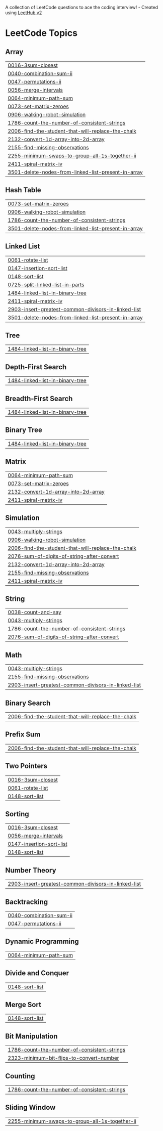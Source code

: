 A collection of LeetCode questions to ace the coding interview! - Created using [LeetHub v2](https://github.com/arunbhardwaj/LeetHub-2.0)
<!---LeetCode Topics Start-->
# LeetCode Topics
## Array
|  |
| ------- |
| [0016-3sum-closest](https://github.com/Skarn7124/Coding_question_practise/tree/master/0016-3sum-closest) |
| [0040-combination-sum-ii](https://github.com/Skarn7124/Coding_question_practise/tree/master/0040-combination-sum-ii) |
| [0047-permutations-ii](https://github.com/Skarn7124/Coding_question_practise/tree/master/0047-permutations-ii) |
| [0056-merge-intervals](https://github.com/Skarn7124/Coding_question_practise/tree/master/0056-merge-intervals) |
| [0064-minimum-path-sum](https://github.com/Skarn7124/Coding_question_practise/tree/master/0064-minimum-path-sum) |
| [0073-set-matrix-zeroes](https://github.com/Skarn7124/Coding_question_practise/tree/master/0073-set-matrix-zeroes) |
| [0906-walking-robot-simulation](https://github.com/Skarn7124/Coding_question_practise/tree/master/0906-walking-robot-simulation) |
| [1786-count-the-number-of-consistent-strings](https://github.com/Skarn7124/Coding_question_practise/tree/master/1786-count-the-number-of-consistent-strings) |
| [2006-find-the-student-that-will-replace-the-chalk](https://github.com/Skarn7124/Coding_question_practise/tree/master/2006-find-the-student-that-will-replace-the-chalk) |
| [2132-convert-1d-array-into-2d-array](https://github.com/Skarn7124/Coding_question_practise/tree/master/2132-convert-1d-array-into-2d-array) |
| [2155-find-missing-observations](https://github.com/Skarn7124/Coding_question_practise/tree/master/2155-find-missing-observations) |
| [2255-minimum-swaps-to-group-all-1s-together-ii](https://github.com/Skarn7124/Coding_question_practise/tree/master/2255-minimum-swaps-to-group-all-1s-together-ii) |
| [2411-spiral-matrix-iv](https://github.com/Skarn7124/Coding_question_practise/tree/master/2411-spiral-matrix-iv) |
| [3501-delete-nodes-from-linked-list-present-in-array](https://github.com/Skarn7124/Coding_question_practise/tree/master/3501-delete-nodes-from-linked-list-present-in-array) |
## Hash Table
|  |
| ------- |
| [0073-set-matrix-zeroes](https://github.com/Skarn7124/Coding_question_practise/tree/master/0073-set-matrix-zeroes) |
| [0906-walking-robot-simulation](https://github.com/Skarn7124/Coding_question_practise/tree/master/0906-walking-robot-simulation) |
| [1786-count-the-number-of-consistent-strings](https://github.com/Skarn7124/Coding_question_practise/tree/master/1786-count-the-number-of-consistent-strings) |
| [3501-delete-nodes-from-linked-list-present-in-array](https://github.com/Skarn7124/Coding_question_practise/tree/master/3501-delete-nodes-from-linked-list-present-in-array) |
## Linked List
|  |
| ------- |
| [0061-rotate-list](https://github.com/Skarn7124/Coding_question_practise/tree/master/0061-rotate-list) |
| [0147-insertion-sort-list](https://github.com/Skarn7124/Coding_question_practise/tree/master/0147-insertion-sort-list) |
| [0148-sort-list](https://github.com/Skarn7124/Coding_question_practise/tree/master/0148-sort-list) |
| [0725-split-linked-list-in-parts](https://github.com/Skarn7124/Coding_question_practise/tree/master/0725-split-linked-list-in-parts) |
| [1484-linked-list-in-binary-tree](https://github.com/Skarn7124/Coding_question_practise/tree/master/1484-linked-list-in-binary-tree) |
| [2411-spiral-matrix-iv](https://github.com/Skarn7124/Coding_question_practise/tree/master/2411-spiral-matrix-iv) |
| [2903-insert-greatest-common-divisors-in-linked-list](https://github.com/Skarn7124/Coding_question_practise/tree/master/2903-insert-greatest-common-divisors-in-linked-list) |
| [3501-delete-nodes-from-linked-list-present-in-array](https://github.com/Skarn7124/Coding_question_practise/tree/master/3501-delete-nodes-from-linked-list-present-in-array) |
## Tree
|  |
| ------- |
| [1484-linked-list-in-binary-tree](https://github.com/Skarn7124/Coding_question_practise/tree/master/1484-linked-list-in-binary-tree) |
## Depth-First Search
|  |
| ------- |
| [1484-linked-list-in-binary-tree](https://github.com/Skarn7124/Coding_question_practise/tree/master/1484-linked-list-in-binary-tree) |
## Breadth-First Search
|  |
| ------- |
| [1484-linked-list-in-binary-tree](https://github.com/Skarn7124/Coding_question_practise/tree/master/1484-linked-list-in-binary-tree) |
## Binary Tree
|  |
| ------- |
| [1484-linked-list-in-binary-tree](https://github.com/Skarn7124/Coding_question_practise/tree/master/1484-linked-list-in-binary-tree) |
## Matrix
|  |
| ------- |
| [0064-minimum-path-sum](https://github.com/Skarn7124/Coding_question_practise/tree/master/0064-minimum-path-sum) |
| [0073-set-matrix-zeroes](https://github.com/Skarn7124/Coding_question_practise/tree/master/0073-set-matrix-zeroes) |
| [2132-convert-1d-array-into-2d-array](https://github.com/Skarn7124/Coding_question_practise/tree/master/2132-convert-1d-array-into-2d-array) |
| [2411-spiral-matrix-iv](https://github.com/Skarn7124/Coding_question_practise/tree/master/2411-spiral-matrix-iv) |
## Simulation
|  |
| ------- |
| [0043-multiply-strings](https://github.com/Skarn7124/Coding_question_practise/tree/master/0043-multiply-strings) |
| [0906-walking-robot-simulation](https://github.com/Skarn7124/Coding_question_practise/tree/master/0906-walking-robot-simulation) |
| [2006-find-the-student-that-will-replace-the-chalk](https://github.com/Skarn7124/Coding_question_practise/tree/master/2006-find-the-student-that-will-replace-the-chalk) |
| [2076-sum-of-digits-of-string-after-convert](https://github.com/Skarn7124/Coding_question_practise/tree/master/2076-sum-of-digits-of-string-after-convert) |
| [2132-convert-1d-array-into-2d-array](https://github.com/Skarn7124/Coding_question_practise/tree/master/2132-convert-1d-array-into-2d-array) |
| [2155-find-missing-observations](https://github.com/Skarn7124/Coding_question_practise/tree/master/2155-find-missing-observations) |
| [2411-spiral-matrix-iv](https://github.com/Skarn7124/Coding_question_practise/tree/master/2411-spiral-matrix-iv) |
## String
|  |
| ------- |
| [0038-count-and-say](https://github.com/Skarn7124/Coding_question_practise/tree/master/0038-count-and-say) |
| [0043-multiply-strings](https://github.com/Skarn7124/Coding_question_practise/tree/master/0043-multiply-strings) |
| [1786-count-the-number-of-consistent-strings](https://github.com/Skarn7124/Coding_question_practise/tree/master/1786-count-the-number-of-consistent-strings) |
| [2076-sum-of-digits-of-string-after-convert](https://github.com/Skarn7124/Coding_question_practise/tree/master/2076-sum-of-digits-of-string-after-convert) |
## Math
|  |
| ------- |
| [0043-multiply-strings](https://github.com/Skarn7124/Coding_question_practise/tree/master/0043-multiply-strings) |
| [2155-find-missing-observations](https://github.com/Skarn7124/Coding_question_practise/tree/master/2155-find-missing-observations) |
| [2903-insert-greatest-common-divisors-in-linked-list](https://github.com/Skarn7124/Coding_question_practise/tree/master/2903-insert-greatest-common-divisors-in-linked-list) |
## Binary Search
|  |
| ------- |
| [2006-find-the-student-that-will-replace-the-chalk](https://github.com/Skarn7124/Coding_question_practise/tree/master/2006-find-the-student-that-will-replace-the-chalk) |
## Prefix Sum
|  |
| ------- |
| [2006-find-the-student-that-will-replace-the-chalk](https://github.com/Skarn7124/Coding_question_practise/tree/master/2006-find-the-student-that-will-replace-the-chalk) |
## Two Pointers
|  |
| ------- |
| [0016-3sum-closest](https://github.com/Skarn7124/Coding_question_practise/tree/master/0016-3sum-closest) |
| [0061-rotate-list](https://github.com/Skarn7124/Coding_question_practise/tree/master/0061-rotate-list) |
| [0148-sort-list](https://github.com/Skarn7124/Coding_question_practise/tree/master/0148-sort-list) |
## Sorting
|  |
| ------- |
| [0016-3sum-closest](https://github.com/Skarn7124/Coding_question_practise/tree/master/0016-3sum-closest) |
| [0056-merge-intervals](https://github.com/Skarn7124/Coding_question_practise/tree/master/0056-merge-intervals) |
| [0147-insertion-sort-list](https://github.com/Skarn7124/Coding_question_practise/tree/master/0147-insertion-sort-list) |
| [0148-sort-list](https://github.com/Skarn7124/Coding_question_practise/tree/master/0148-sort-list) |
## Number Theory
|  |
| ------- |
| [2903-insert-greatest-common-divisors-in-linked-list](https://github.com/Skarn7124/Coding_question_practise/tree/master/2903-insert-greatest-common-divisors-in-linked-list) |
## Backtracking
|  |
| ------- |
| [0040-combination-sum-ii](https://github.com/Skarn7124/Coding_question_practise/tree/master/0040-combination-sum-ii) |
| [0047-permutations-ii](https://github.com/Skarn7124/Coding_question_practise/tree/master/0047-permutations-ii) |
## Dynamic Programming
|  |
| ------- |
| [0064-minimum-path-sum](https://github.com/Skarn7124/Coding_question_practise/tree/master/0064-minimum-path-sum) |
## Divide and Conquer
|  |
| ------- |
| [0148-sort-list](https://github.com/Skarn7124/Coding_question_practise/tree/master/0148-sort-list) |
## Merge Sort
|  |
| ------- |
| [0148-sort-list](https://github.com/Skarn7124/Coding_question_practise/tree/master/0148-sort-list) |
## Bit Manipulation
|  |
| ------- |
| [1786-count-the-number-of-consistent-strings](https://github.com/Skarn7124/Coding_question_practise/tree/master/1786-count-the-number-of-consistent-strings) |
| [2323-minimum-bit-flips-to-convert-number](https://github.com/Skarn7124/Coding_question_practise/tree/master/2323-minimum-bit-flips-to-convert-number) |
## Counting
|  |
| ------- |
| [1786-count-the-number-of-consistent-strings](https://github.com/Skarn7124/Coding_question_practise/tree/master/1786-count-the-number-of-consistent-strings) |
## Sliding Window
|  |
| ------- |
| [2255-minimum-swaps-to-group-all-1s-together-ii](https://github.com/Skarn7124/Coding_question_practise/tree/master/2255-minimum-swaps-to-group-all-1s-together-ii) |
<!---LeetCode Topics End-->